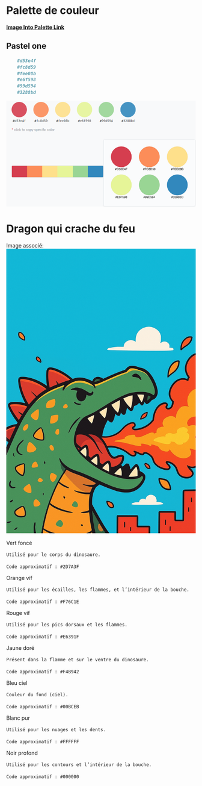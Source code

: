 # Palette de couleur 

**[Image Into Palette Link](https://coolors.co/image-picker)**

## Pastel one

```markdown
    #d53e4f
    #fc8d59
    #fee08b
    #e6f598
    #99d594
    #3288bd
```
![patel](./assets/palette_1.png)

# Dragon qui crache du feu

Image associé:
![Dragon](./assets/DragonPalette.png)

Vert foncé

    Utilisé pour le corps du dinosaure.

    Code approximatif : #2D7A3F

Orange vif

    Utilisé pour les écailles, les flammes, et l’intérieur de la bouche.

    Code approximatif : #F76C1E

Rouge vif

    Utilisé pour les pics dorsaux et les flammes.

    Code approximatif : #E6391F

Jaune doré

    Présent dans la flamme et sur le ventre du dinosaure.

    Code approximatif : #F4B942

Bleu ciel

    Couleur du fond (ciel).

    Code approximatif : #00BCEB

Blanc pur

    Utilisé pour les nuages et les dents.

    Code approximatif : #FFFFFF

Noir profond

    Utilisé pour les contours et l’intérieur de la bouche.

    Code approximatif : #000000

